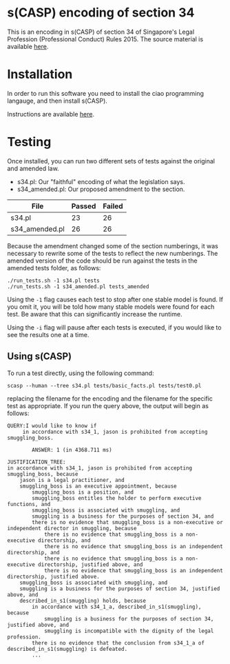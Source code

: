 # s(CASP) encoding of section 34

This is an encoding in s(CASP) of section 34 of Singapore's Legal Profession (Professional Conduct) Rules 2015.
The source material is available [here](https://sso.agc.gov.sg/SL/LPA1966-S706-2015#pr34-).


# Installation

In order to run this software you need to install the ciao programming langauge, and then install s(CASP).

Instructions are available [here](https://gitlab.software.imdea.org/ciao-lang/sCASP).

# Testing

Once installed, you can run two different sets of tests against the original and amended law.

* s34.pl: Our "faithful" encoding of what the legislation says.
* s34_amended.pl: Our  proposed amendment to the section.

|File|Passed|Failed|
|---|---|---|
| s34.pl |23|26|
|s34_amended.pl|26|26|

Because the amendment changed some of the section numberings, it was necessary to rewrite some of the tests
to reflect the new numberings. The amended version of the code should be run against the tests in the amended
tests folder, as follows:

```
./run_tests.sh -1 s34.pl tests
./run_tests.sh -1 s34_amended.pl tests_amended
```

Using the `-1` flag causes each test to stop after one stable model is found. If you omit it,
you will be told how many stable models were found for each test. Be aware that this can significantly
increase the runtime.

Using the `-i` flag will pause after each tests is executed, if you would like to see the results one
at a time.

## Using s(CASP)

To run a test directly, using the following command:

`scasp --human --tree s34.pl tests/basic_facts.pl tests/test0.pl`

replacing the filename for the encoding and the filename for the specific test as appropriate. If you run the query above, the output
will begin as follows:

```
QUERY:I would like to know if
     in accordance with s34_1, jason is prohibited from accepting smuggling_boss.

        ANSWER: 1 (in 4368.711 ms)

JUSTIFICATION_TREE:
in accordance with s34_1, jason is prohibited from accepting smuggling_boss, because
    jason is a legal practitioner, and
    smuggling_boss is an executive appointment, because
        smuggling_boss is a position, and
        smuggling_boss entitles the holder to perform executive functions, and
        smuggling_boss is associated with smuggling, and
        smuggling is a business for the purposes of section 34, and
        there is no evidence that smuggling_boss is a non-executive or independent director in smuggling, because
            there is no evidence that smuggling_boss is a non-executive directorship, and
            there is no evidence that smuggling_boss is an independent directorship, and
            there is no evidence that smuggling_boss is a non-executive directorship, justified above, and
            there is no evidence that smuggling_boss is an independent directorship, justified above.
    smuggling_boss is associated with smuggling, and
    smuggling is a business for the purposes of section 34, justified above, and
    described_in_s1(smuggling) holds, because
        in accordance with s34_1_a, described_in_s1(smuggling), because
            smuggling is a business for the purposes of section 34, justified above, and
            smuggling is incompatible with the dignity of the legal profession.
        there is no evidence that the conclusion from s34_1_a of described_in_s1(smuggling) is defeated.
        ...
```